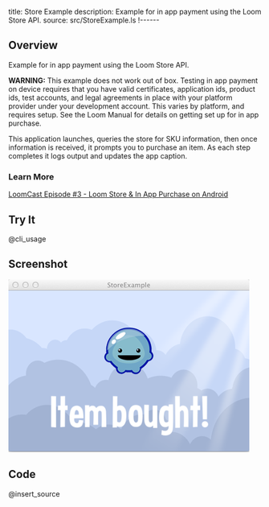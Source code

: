 title: Store Example
description: Example for in app payment using the Loom Store API.
source: src/StoreExample.ls
!------

## Overview
Example for in app payment using the Loom Store API.

**WARNING:** This example does not work out of box. Testing in app payment
on device requires that you have valid certificates, application ids, 
product ids, test accounts, and legal agreements in place with your
platform provider under your development account. This varies by 
platform, and requires setup. See the Loom Manual for details on getting 
set up for in app purchase.

This application launches, queries the store for SKU information, then 
once information is received, it prompts you to purchase an item. As each
step completes it logs output and updates the app caption.

### Learn More
[LoomCast Episode #3 - Loom Store & In App Purchase on Android](http://loomcasts.com/episodes/3-loom-store-in-app-purchase-on-android?ap=true)

## Try It
@cli_usage

## Screenshot
![StoreExample Screenshot](images/screenshot.png)

## Code
@insert_source